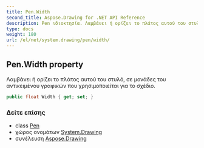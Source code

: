 ```yaml
---
title: Pen.Width
second_title: Aspose.Drawing for .NET API Reference
description: Pen ιδιοκτησία. Λαμβάνει ή ορίζει το πλάτος αυτού του στυλό σε μονάδες του αντικειμένου γραφικών που χρησιμοποιείται για το σχέδιο.
type: docs
weight: 180
url: /el/net/system.drawing/pen/width/
---
```

## Pen.Width property

Λαμβάνει ή ορίζει το πλάτος αυτού του στυλό, σε μονάδες του αντικειμένου γραφικών που χρησιμοποιείται για το σχέδιο.

```csharp
public float Width { get; set; }
```

### Δείτε επίσης

* class [Pen](../)
* χώρος ονομάτων [System.Drawing](../../pen/)
* συνέλευση [Aspose.Drawing](../../../)


